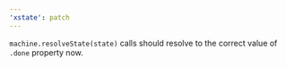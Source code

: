 ```yaml
---
'xstate': patch
---
```


`machine.resolveState(state)` calls should resolve to the correct value of `.done` property now.

